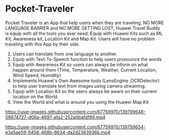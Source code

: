 # Pocket-Traveler
Pocket Traveler is an App that help users when they are traveling,  NO MORE LANGUAGE BARRIER and NO MORE GETTING LOST, Huawei Travel Buddy is equip with all the tools you ever need.
 Equip with Huawei Kits such as ML Kit, Awareness kit, Location Kit and Map Kit. Users will have no problem traveling with this App by their side.
1. Users can translate from one language to another. 
2. Equip with Text-To-Speech function to help users pronounce the words 
3. Equip with Awareness Kit so users can always be inform on what happen around them (Time, Temperature, Weather, Current Location, Wind Speed, Humidity) 
4. Implements Huawei's Own Awesome tools (LensEngine ,OCRDetector) to help user translate text from images using camera streaming. 
5. Equip with Location Kit so the users always be aware on their current location on the World. 
6. View the World and what is around you using the Huawei Map Kit








https://user-images.githubusercontent.com/67759970/139799648-08874727-d08a-4697-afa2-252a0bafdf99.mp4



https://user-images.githubusercontent.com/67759970/139799654-e3a5ae59-6458-468b-8634-da2d2363936b.mp4

